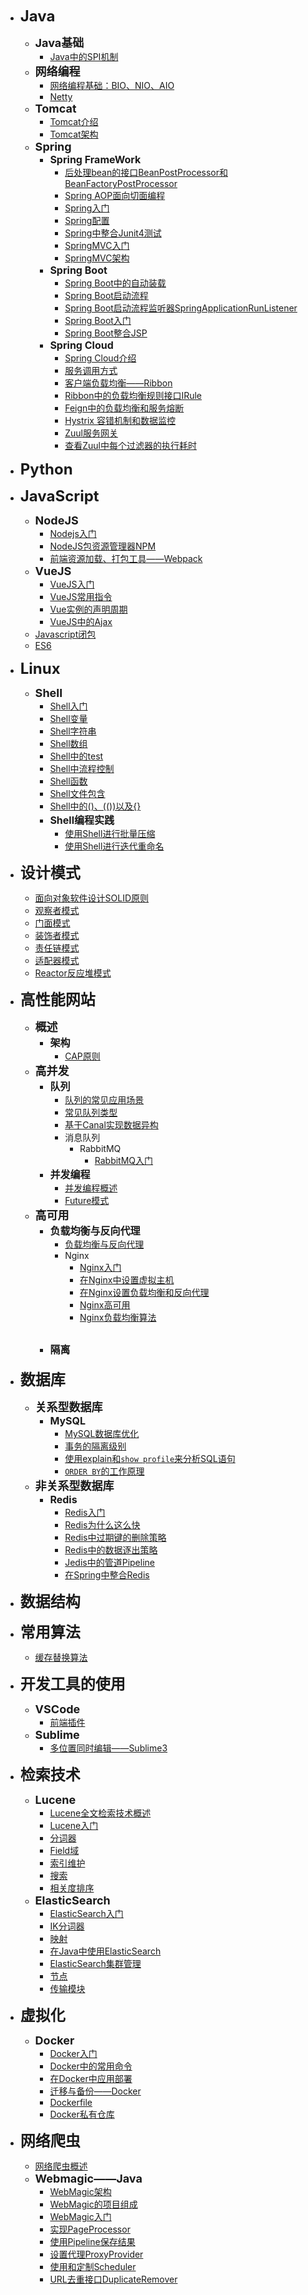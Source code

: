 - <font style="font-size: x-large;font-weight: bold;">Java</font>
  - <font style="font-size: large;font-weight: bold;">Java基础</font>
    - [Java中的SPI机制](./docs/programming/java/Java_base/SPI_specification_in_Java.md)
  - <font style="font-size: large;font-weight: bold;">网络编程</font>
    - [网络编程基础：BIO、NIO、AIO](./docs/programming/java/Network_programming/Network_programming_basics.md)
    - [Netty](./docs/programming/java/Network_programming/Netty.md)
  - <font style="font-size: large;font-weight: bold;">Tomcat</font>
    - [Tomcat介绍](./docs/programming/java/tomcat/Introduction_of_Tomcat.md)
    - [Tomcat架构](./docs/programming/java/tomcat/Tomcat_architecture.md)
  - <font style="font-size: large;font-weight: bold;">Spring</font>
    - <font style="font-size: medium;font-weight: bold;">Spring FrameWork</font>
      - [后处理bean的接口BeanPostProcessor和BeanFactoryPostProcessor](./docs/programming/java/spring/spring_framework/Post-processing_bean_interfaces_BeanPostProcessor_and_BeanFactoryPostProcessor.md)
      - [Spring AOP面向切面编程](./docs/programming/java/spring/spring_framework/Spring_AOP-Aspect_Oriented_Programming.md)
      - [Spring入门](./docs/programming/java/spring/spring_framework/Getting_started_with_Spring.md)
      - [Spring配置](./docs/programming/java/spring/spring_framework/Spring_configuration.md)
      - [Spring中整合Junit4测试](./docs/programming/java/spring/spring_framework/Test_with_Junit4_in_Spring.md)
      - [SpringMVC入门](./docs/programming/java/spring/spring_framework/Getting_started_with_SpringMVC.md)
      - [SpringMVC架构](./docs/programming/java/spring/spring_framework/SpringMVC_architecture.md)
    - <font style="font-size: medium;font-weight: bold;">Spring Boot</font>
      - [Spring Boot中的自动装载](./docs/programming/java/spring/spring_boot/Automatic_loading_mechanism_in_Spring_Boot.md)
      - [Spring Boot启动流程](./docs/programming/java/spring/spring_boot/Spring_Boot_startup_process.md)
      - [Spring Boot启动流程监听器SpringApplicationRunListener](./docs/programming/java/spring/spring_boot/Spring_Boot_startup_process_monitor-SpringApplicationRunListener.md)
      - [Spring Boot入门](./docs/programming/java/spring/spring_boot/Getting_started_with_Spring_Boot.md)
      - [Spring Boot整合JSP](./docs/programming/java/spring/spring_boot/Use_JSP_in_Spring_Boot.md)
    - <font style="font-size: medium;font-weight: bold;">Spring Cloud</font>
      - [Spring Cloud介绍](./docs/programming/java/spring/spring_cloud/Introduction_to_Spring_Cloud.md)
      - [服务调用方式](./docs/programming/java/spring/spring_cloud/Service_calling_method.md)
      - [客户端负载均衡——Ribbon](./docs/programming/java/spring/spring_cloud/Load_balancing-Ribbon.md)
      - [Ribbon中的负载均衡规则接口IRule](./docs/programming/java/spring/spring_cloud/Load_balancing_rules_interface-IRule_in_Ribbon.md)
      - [Feign中的负载均衡和服务熔断](./docs/programming/java/spring/spring_cloud/Load_balancing_and_service_fuse_in_Feign.md)
      - [Hystrix 容错机制和数据监控](./docs/programming/java/spring/spring_cloud/Fault_tolerance_mechanism_and_data_monitoring_in_Hystrix.md)
      - [Zuul服务网关](./docs/programming/java/spring/spring_cloud/Service_Gateway-Zuul.md)
      - [查看Zuul中每个过滤器的执行耗时](./docs/programming/java/spring/spring_cloud/View_the_execution_time_of_each_filter_in_Zuul.md)
- <font style="font-size: x-large;font-weight: bold;">Python</font>
- <font style="font-size: x-large;font-weight: bold;">JavaScript</font>
  - <font style="font-size: large;font-weight: bold;">NodeJS</font>
    - [Nodejs入门](./docs/programming/JavaScript/nodejs/Getting_started_with_nodejs.md)
    - [NodeJS包资源管理器NPM](./docs/programming/JavaScript/nodejs/Node_Package_Manager-NPM.md)
    - [前端资源加载、打包工具——Webpack](./docs/programming/JavaScript/nodejs/Front-end_resource_loading_and_packaging_tools-Webpack.md)
  - <font style="font-size: large;font-weight: bold;">VueJS</font>
    - [VueJS入门](./docs/programming/JavaScript/VueJS/Getting_started_with_VueJS.md)
    - [VueJS常用指令](./docs/programming/JavaScript/VueJS/Common_commands-VueJS.md)
    - [Vue实例的声明周期](./docs/programming/JavaScript/VueJS/Vue_instance_life_cycle.md)
    - [VueJS中的Ajax](./docs/programming/JavaScript/VueJS/Ajax_in_VueJS.md)
  - [Javascript闭包](./docs/programming/JavaScript/Closures_in_JavaScript.md)
  - [ES6](./docs/programming/JavaScript/ES6.md)
- <font style="font-size: x-large;font-weight: bold;">Linux</font>
  - <font style="font-size: large;font-weight: bold;">Shell</font>
    - [Shell入门](./docs/programming/linux/shell/Getting_startted_with_Shell.md)
    - [Shell变量](./docs/programming/linux/shell/variable-Shell.md)
    - [Shell字符串](./docs/programming/linux/shell/string-Shell.md)
    - [Shell数组](./docs/programming/linux/shell/array_in_Shell.md)
    - [Shell中的test](./docs/programming/linux/shell/test-Shell.md)
    - [Shell中流程控制](./docs/programming/linux/shell/Process_control_in_Shell.md)
    - [Shell函数](./docs/programming/linux/shell/Functions_in_Shell.md)
    - [Shell文件包含](./docs/programming/linux/shell/Shell_file_contains.md)
    - [Shell中的()、(())以及{}](./docs/programming/linux/shell/parenthesis_and_double-parenthesis_big-parantheses.md)
    - <font style="font-size: medium;font-weight: bold;">Shell编程实践</font>
      - [使用Shell进行批量压缩](./docs/programming/linux/shell/Shell_programming_practice/Use_Shell_for_batch_compression.md)
      - [使用Shell进行迭代重命名](./docs/programming/linux/shell/Shell_programming_practice/Use_Shell_for_batch_renaming.md)
- <font style="font-size: x-large;font-weight: bold;">设计模式</font>
  - [面向对象软件设计SOLID原则](./docs/programming/Design_Patterns/The_principles_of_object-oriented_software_design.md)
  - [观察者模式](./docs/programming/Design_Patterns/Observer_pattern.md)
  - [门面模式](./docs/programming/Design_Patterns/Facade_pattern.md)
  - [装饰者模式](./docs/programming/Design_Patterns/Decorator_pattern.md)
  - [责任链模式](./docs/programming/Design_Patterns/Chain_of_responsibility_pattern.md)
  - [适配器模式](./docs/programming/Design_Patterns/Adapter_pattern.md)
  - [Reactor反应堆模式](./docs/programming/Design_Patterns/Reactor_pattern.md)
- <font style="font-size: x-large;font-weight: bold;">高性能网站</font>
  - <font style="font-size: large;font-weight: bold;">概述</font>
    - <font style="font-size: medium;font-weight: bold;">架构</font>
      - [CAP原则](./docs/programming/high_performance_website/overview/Architecture/CAP_Principle.md)
  - <font style="font-size: large;font-weight: bold;">高并发</font>
    - <font style="font-size: medium;font-weight: bold;">队列</font>
      - [队列的常见应用场景](./docs/programming/high_performance_website/high_concurrency/queue/common_application_scenarios_of_Nginx.md)
      - [常见队列类型](./docs/programming/high_performance_website/high_concurrency/queue/common_queue_types.md)
      - [基于Canal实现数据异构](./docs/programming/high_performance_website/high_concurrency/queue/realizing_data_heterogeneity_based_on_Canal.md)
      - 消息队列
        - RabbitMQ
          - [RabbitMQ入门](./docs/programming/high_performance_website/high_concurrency/queue/message_queue/RabbitMQ/Getting_started_with_RabbitMQ.md)
    - <font style="font-size: medium;font-weight: bold;">并发编程</font>
      - [并发编程概述](./docs/programming/high_performance_website/high_concurrency/asynchronous_concurrency/Overview.md)
      - [Future模式](./docs/programming/high_performance_website/high_concurrency/asynchronous_concurrency/Future_mode.md)
  - <font style="font-size: large;font-weight: bold;">高可用</font>
    - <font style="font-size: medium;font-weight: bold;">负载均衡与反向代理</font>
      - [负载均衡与反向代理](./docs/programming/high_performance_website/high_availability/load_balancing_and_reverse_proxy/load_balancing_and_reverse_proxy.md)
      - Nginx
        - [Nginx入门](./docs/programming/high_performance_website/high_availability/load_balancing_and_reverse_proxy/nginx/Getting_started_with_nginx.md)
        - [在Nginx中设置虚拟主机](./docs/programming/high_performance_website/high_availability/load_balancing_and_reverse_proxy/nginx/Set_up_virtual_hosts_in_Nginx.md)
        - [在Nginx设置负载均衡和反向代理](./docs/programming/high_performance_website/high_availability/load_balancing_and_reverse_proxy/nginx/the_configuration_of_load_balancing_and_reverse_prohigh_concurrencyxy_in_Nginx.md)
        - [Nginx高可用](./docs/programming/high_performance_website/high_availability/load_balancing_and_reverse_proxy/nginx/Nginx_high_availability.md)
        - [Nginx负载均衡算法](./docs/programming/high_performance_website/high_availability/load_balancing_and_reverse_proxy/nginx/Load_balancing_algorithm-Nginx.md)
    - <font style="font-size: medium;font-weight: bold;">隔离</font>
      - 
- <font style="font-size: x-large;font-weight: bold;">数据库</font>
  - <font style="font-size: large;font-weight: bold;">关系型数据库</font>
    - <font style="font-size: medium;font-weight: bold;">MySQL</font>
      - [MySQL数据库优化](./docs/programming/database/relational_database/MySQL_optimization.md)
      - [事务的隔离级别](./docs/programming/database/relational_database/The_isolation_level_of_transaction.md)
      - [使用explain和`show profile`来分析SQL语句](./docs/programming/database/relational_database/Use_explain_and_show-profile_to_analyze_SQL_statements.md)
      - [`ORDER BY`的工作原理](./docs/programming/database/relational_database/How_order_by_works.md)
  - <font style="font-size: large;font-weight: bold;">非关系型数据库</font>
    - <font style="font-size: medium;font-weight: bold;">Redis</font>
      - [Redis入门](./docs/programming/database/NoSQL/redis/getting_started_with_redis.md)
      - [Redis为什么这么快](./docs/programming/database/NoSQL/redis/Reasons_why_Redis_is_so_fast.md)
      - [Redis中过期键的删除策略](./docs/programming/database/NoSQL/redis/Deletion_strategy_of_expired_keys_in_Redis.md)
      - [Redis中的数据逐出策略](./docs/programming/database/NoSQL/redis/Data_eviction_strategy_in_Redis.md)
      - [Jedis中的管道Pipeline](./docs/programming/database/NoSQL/redis/Jedis_pipeline.md)
      - [在Spring中整合Redis](./docs/programming/database/NoSQL/redis/Use_redis_in_Spring_Framework.md)
- <font style="font-size: x-large;font-weight: bold;">数据结构</font>
- <font style="font-size: x-large;font-weight: bold;">常用算法</font>
  - [缓存替换算法](./docs/programming/algorithm/Cache_algorithm.md)
- <font style="font-size: x-large;font-weight: bold;">开发工具的使用</font>
  - <font style="font-size: large;font-weight: bold;">VSCode</font>
    - [前端插件](./docs/programming/The_use_of_development_tools/VSCode/Front-end_plugin.md)
  - <font style="font-size: large;font-weight: bold;">Sublime</font>
    - [多位置同时编辑——Sublime3](./docs/programming/The_use_of_development_tools/Sublime/Simultaneous_editing_in_multiple_locations-Sublime3.md)

- <font style="font-size: x-large;font-weight: bold;">检索技术</font>
  - <font style="font-size: large;font-weight: bold;">Lucene</font>
    - [Lucene全文检索技术概述](./docs/programming/Retrieval_technology/Lucene/The_overview_of_full-text_search_technology-Lucene.md)
    - [Lucene入门](./docs/programming/Retrieval_technology/Lucene/Getting_started_with_Lucene.md)
    - [分词器](./docs/programming/Retrieval_technology/Lucene/Analyzer.md)
    - [Field域](./docs/programming/Retrieval_technology/Lucene/Field.md)
    - [索引维护](./docs/programming/Retrieval_technology/Lucene/Index_maintenance.md)
    - [搜索](./docs/programming/Retrieval_technology/Lucene/Search.md)
    - [相关度排序](./docs/programming/Retrieval_technology/Lucene/Relevance_ranking.md)
  - <font style="font-size: large;font-weight: bold;">ElasticSearch</font>
    - [ElasticSearch入门](./docs/programming/Retrieval_technology/ElasticSearch/Getting_started_with_ElasticSearch.md)
    - [IK分词器](./docs/programming/Retrieval_technology/ElasticSearch/analysis_ik.md)
    - [映射](./docs/programming/Retrieval_technology/ElasticSearch/mapping.md)
    - [在Java中使用ElasticSearch](./docs/programming/Retrieval_technology/ElasticSearch/Using_ElasticSearch_in_Java.md)
    - [ElasticSearch集群管理](./docs/programming/Retrieval_technology/ElasticSearch/Cluster_management-ElasticSearch.md)
    - [节点](./docs/programming/Retrieval_technology/ElasticSearch/node-ElasticSearch.md)
    - [传输模块](./docs/programming/Retrieval_technology/ElasticSearch/transport-ElasticSearch.md)

- <font style="font-size: x-large;font-weight: bold;">虚拟化</font>
  - <font style="font-size: large;font-weight: bold;">Docker</font>
    - [Docker入门](./docs/programming/Virtualization/Docker/Getting_started_with_Docker.md)
    - [Docker中的常用命令](./docs/programming/Virtualization/Docker/Common_commands_in_Docker.md)
    - [在Docker中应用部署](./docs/programming/Virtualization/Docker/Deploy_applications_in_Docker.md)
    - [迁移与备份——Docker](./docs/programming/Virtualization/Docker/Migration_and_backup-docker.md)
    - [Dockerfile](./docs/programming/Virtualization/Docker/Dockerfile.md)
    - [Docker私有仓库](./docs/programming/Virtualization/Docker/private_registry-Docker.md)

- <font style="font-size: x-large;font-weight: bold;">网络爬虫</font>
  - [网络爬虫概述](./docs/programming/web_crawler/the_overview_of_web_crawl.md)
  - <font style="font-size: large;font-weight: bold;">Webmagic——Java</font>
    - [WebMagic架构](./docs/programming/web_crawler/Webmagic/webmagic_architecture.md)
    - [WebMagic的项目组成](./docs/programming/web_crawler/Webmagic/webmagic_project_composition.md)
    - [WebMagic入门](./docs/programming/web_crawler/Webmagic/getting_started_with_webmagic.md)
    - [实现PageProcessor](./docs/programming/web_crawler/Webmagic/PageProcessor.md)
    - [使用Pipeline保存结果](./docs/programming/web_crawler/Webmagic/Pipeline.md)
    - [设置代理ProxyProvider](./docs/programming/web_crawler/Webmagic/ProxyProvider.md)
    - [使用和定制Scheduler](./docs/programming/web_crawler/Webmagic/Scheduler.md)
    - [URL去重接口DuplicateRemover](./docs/programming/web_crawler/Webmagic/DuplicateRemover.md)